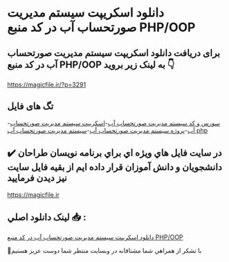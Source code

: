 # دانلود اسکریپت سیستم مدیریت صورتحساب آب در کد منبع PHP/OOP

## برای دریافت دانلود اسکریپت سیستم مدیریت صورتحساب آب در کد منبع PHP/OOP به لینک زیر بروید 👇

https://magicfile.ir/?p=3291

## تگ های فایل

-[سورس و کد سیستم مدیریت صورتحساب آب](https://magicfile.ir/product/%d8%a7%d8%b3%da%a9%d8%b1%db%8c%d9%be%d8%aa%d8%b3%db%8c%d8%b3%d8%aa%d9%85-%d9%85%d8%af%db%8c%d8%b1%db%8c%d8%aa-%d8%b5%d9%88%d8%b1%d8%aa%d8%ad%d8%b3%d8%a7%d8%a8-%d8%a2%d8%a8-%d8%af%d8%b1-%da%a9%d8%af-%d9%85%d9%86%d8%a8%d8%b9-php-oop/)-[اسکریپت سیستم مدیریت صورتحساب آب](https://magicfile.ir/product/%d8%a7%d8%b3%da%a9%d8%b1%db%8c%d9%be%d8%aa%d8%b3%db%8c%d8%b3%d8%aa%d9%85-%d9%85%d8%af%db%8c%d8%b1%db%8c%d8%aa-%d8%b5%d9%88%d8%b1%d8%aa%d8%ad%d8%b3%d8%a7%d8%a8-%d8%a2%d8%a8-%d8%af%d8%b1-%da%a9%d8%af-%d9%85%d9%86%d8%a8%d8%b9-php-oop/)-[پروژه سیستم مدیریت صورتحساب آب](https://magicfile.ir/product/%d8%a7%d8%b3%da%a9%d8%b1%db%8c%d9%be%d8%aa%d8%b3%db%8c%d8%b3%d8%aa%d9%85-%d9%85%d8%af%db%8c%d8%b1%db%8c%d8%aa-%d8%b5%d9%88%d8%b1%d8%aa%d8%ad%d8%b3%d8%a7%d8%a8-%d8%a2%d8%a8-%d8%af%d8%b1-%da%a9%d8%af-%d9%85%d9%86%d8%a8%d8%b9-php-oop/)-[سیستم مدیریت صورتحساب آب php](https://magicfile.ir/product/%d8%a7%d8%b3%da%a9%d8%b1%db%8c%d9%be%d8%aa%d8%b3%db%8c%d8%b3%d8%aa%d9%85-%d9%85%d8%af%db%8c%d8%b1%db%8c%d8%aa-%d8%b5%d9%88%d8%b1%d8%aa%d8%ad%d8%b3%d8%a7%d8%a8-%d8%a2%d8%a8-%d8%af%d8%b1-%da%a9%d8%af-%d9%85%d9%86%d8%a8%d8%b9-php-oop/)

## ✔️ در سايت فايل هاي ويژه اي براي برنامه نويسان طراحان دانشجويان و دانش آموزان قرار داده ايم از بقيه فايل سايت نيز ديدن فرماييد

https://magicfile.ir


## لينک دانلود اصلي 📥 :

[دانلود اسکریپت سیستم مدیریت صورتحساب آب در کد منبع PHP/OOP](https://magicfile.ir/product/%d8%a7%d8%b3%da%a9%d8%b1%db%8c%d9%be%d8%aa%d8%b3%db%8c%d8%b3%d8%aa%d9%85-%d9%85%d8%af%db%8c%d8%b1%db%8c%d8%aa-%d8%b5%d9%88%d8%b1%d8%aa%d8%ad%d8%b3%d8%a7%d8%a8-%d8%a2%d8%a8-%d8%af%d8%b1-%da%a9%d8%af-%d9%85%d9%86%d8%a8%d8%b9-php-oop/) 


🙏با تشکر از همراهي شما مشتاقانه در وبسایت منتظر شما دوست عزیز هستیم

